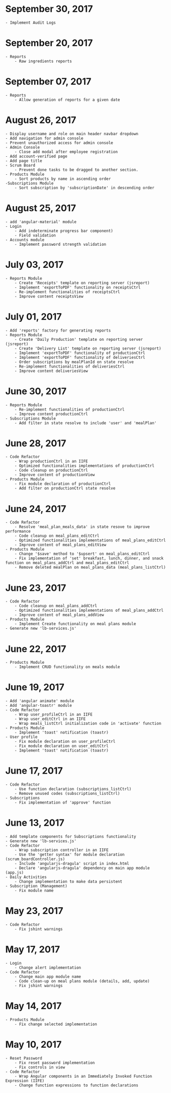# September 30, 2017
    - Implement Audit Logs

# September 20, 2017
    - Reports
        - Raw ingredients reports

# September 07, 2017
    - Reports
        - Allow generation of reports for a given date

# August 26, 2017
    - Display username and role on main header navbar dropdown
    - Add navigation for admin console
    - Prevent unauthorized access for admin console
    - Admin Console
        - Close add modal after employee registration
    - Add account-verified page
    - Add page title
    - Scrum Board
        - Prevent done tasks to be dragged to another section.
    - Products Module
        - Sort products by name in ascending order
    -Subscriptions Module
        - Sort subscription by 'subscriptionDate' in descending order

# August 25, 2017
    - add 'angular-material' module
    - Login
        - Add indeterminate progress bar component)
        - Field validation
    - Accounts module
        - Implement password strength validation

# July 03, 2017
    - Reports Module
        - Create 'Receipts' template on reporting server (jsreport)
        - Implement 'exportToPDF' functionality on receiptsCtrl
        - Re-implement functionalities of receiptsCtrl
        - Improve content receiptsView

# July 01, 2017
    - Add 'reports' factory for generating reports
    - Reports Module
        - Create 'Daily Production' template on reporting server (jsreport)
        - Create 'Delivery List' template on reporting server (jsreport)
        - Implement 'exportToPDF' functionality of productionCtrl
        - Implement 'exportToPDF' functionality of deliveriesCtrl
        - Order subscriptions by mealPlanId on state resolve
        - Re-implement functionalities of deliveriesCtrl
        - Improve content deliveriesView

# June 30, 2017
    - Reports Module
        - Re-implement functionalities of productionCtrl
        - Improve content productionCtrl
    - Subscriptions Module
        - Add filter in state resolve to include 'user' and 'mealPlan'

# June 28, 2017
    - Code Refactor
        - Wrap productionCtrl in an IIFE
        - Optimized functionalities implementations of productionCtrl
        - Code cleanup on productionCtrl
        - Improve content of productionView
    - Products Module
        - Fix module declaration of productionCtrl
        - Add filter on productionCtrl state resolve

# June 24, 2017
    - Code Refactor
        - Resolve 'meal_plan_meals_data' in state resove to improve performance
        - Code cleanup on meal_plans_editCtrl
        - Optimized functionalities implementations of meal_plans_editCtrl
        - Improve content of meal_plans_editView
    - Products Module
        - Change '$save' method to '$upsert' on meal_plans_editCtrl
        - Fix implementation of 'set' breakfast, lunch, dinner, and snack function on meal_plans_addCtrl and meal_plans_editCtrl
        - Remove deleted mealPlan on meal_plans_data (meal_plans_listCtrl)

# June 23, 2017
    - Code Refactor
        - Code cleanup on meal_plans_addCtrl
        - Optimized functionalities implementations of meal_plans_addCtrl
        - Improve content of meal_plans_addView
    - Products Module
        - Implement Create functionality on meal plans module
    - Generate new 'lb-services.js'

# June 22, 2017
    - Products Module
        - Implement CRUD functionality on meals module

# June 19, 2017
    - Add 'angular animate' module
    - Add 'angular-toastr' module
    - Code Refactor
        - Wrap user_profileCtrl in an IIFE
        - Wrap user_editCtrl in an IIFE
        - Wrap meals_listCtrl initialization code in 'activate' function
    - Products Module
        - Implement 'toast' notification (toastr)
    - User profile
        - Fix module declaration on user_profileCtrl
        - Fix module declaration on user_editCtrl
        - Implement 'toast' notification (toastr)

# June 17, 2017
    - Code Refactor
        - Use function declaration (subscriptions_listCtrl)
        - Remove unused codes (subscriptions_listCtrl)
    - Subscriptions
        - Fix implementation of 'approve' function
# June 13, 2017
    - Add template components for Subscriptions functionality
    - Generate new 'lb-services.js'
    - Code Refactor
        - Wrap subscription controller in an IIFE
        - Use the 'getter syntax' for module declaration (scrum_boardController.js)
        - Include 'angularjs-dragula' script in index.html
        - Declare 'angularjs-dragula' dependency on main app module (app.js)
    - Daily Activities
        - Change implementation to make data persistent
    - Subscription (Management)
        - Fix module name

# May 23, 2017
    - Code Refactor
        - Fix jshint warnings

# May 17, 2017
    - Login
        - Change alert implementation
    - Code Refactor
        - Change main app module name
        - Code clean-up on meal plans module (details, add, update)
        - Fix jshint warnings

# May 14, 2017
    - Products Module
        - Fix change selected implementation

# May 10, 2017
    - Reset Password
        - Fix reset password implementation
        - Fix controls in view
    - Code Refactor
        - Wrap Angular components in an Immediately Invoked Function Expression (IIFE)
        - Change function expressions to function declarations
